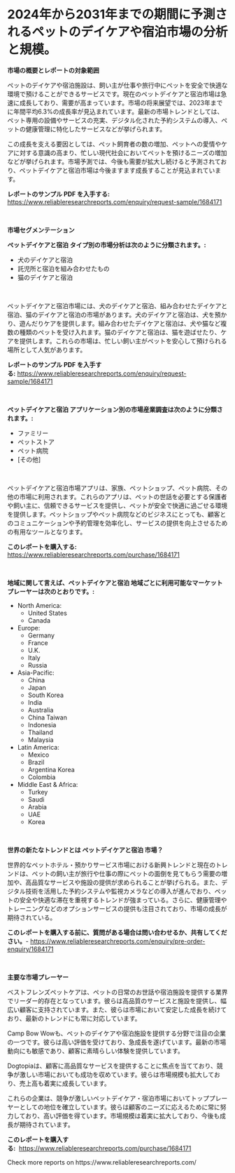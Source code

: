 <p><h1>2024年から2031年までの期間に予測されるペットのデイケアや宿泊市場の分析と規模。</h1></p><p><strong>市場の概要とレポートの対象範囲</strong></p>
<p><p>ペットのデイケアや宿泊施設は、飼い主が仕事や旅行中にペットを安全で快適な環境で預けることができるサービスです。現在のペットデイケアと宿泊市場は急速に成長しており、需要が高まっています。市場の将来展望では、2023年までに年間平均6.3%の成長率が見込まれています。最新の市場トレンドとしては、ペット専用の設備やサービスの充実、デジタル化された予約システムの導入、ペットの健康管理に特化したサービスなどが挙げられます。</p><p>この成長を支える要因としては、ペット飼育者の数の増加、ペットへの愛情やケアに対する意識の高まり、忙しい現代社会においてペットを預けるニーズの増加などが挙げられます。市場予測では、今後も需要が拡大し続けると予測されており、ペットデイケアと宿泊市場は今後ますます成長することが見込まれています。</p></p>
<p><strong>レポートのサンプル PDF を入手する:</strong> <a href="https://www.reliableresearchreports.com/enquiry/request-sample/1684171">https://www.reliableresearchreports.com/enquiry/request-sample/1684171</a></p>
<p>&nbsp;</p>
<p><strong>市場セグメンテーション</strong></p>
<p><strong>ペットデイケアと宿泊 タイプ別の市場分析は次のように分類されます。:</strong></p>
<p><ul><li>犬のデイケアと宿泊</li><li>託児所と宿泊を組み合わせたもの</li><li>猫のデイケアと宿泊</li></ul></p>
<p>&nbsp;</p>
<p><p>ペットデイケアと宿泊市場には、犬のデイケアと宿泊、組み合わせたデイケアと宿泊、猫のデイケアと宿泊の市場があります。犬のデイケアと宿泊は、犬を預かり、遊んだりケアを提供します。組み合わせたデイケアと宿泊は、犬や猫など複数の種類のペットを受け入れます。猫のデイケアと宿泊は、猫を遊ばせたり、ケアを提供します。これらの市場は、忙しい飼い主がペットを安心して預けられる場所として人気があります。</p></p>
<p><strong>レポートのサンプル PDF を入手する:</strong>&nbsp;<a href="https://www.reliableresearchreports.com/enquiry/request-sample/1684171">https://www.reliableresearchreports.com/enquiry/request-sample/1684171</a></p>
<p>&nbsp;</p>
<p><strong> ペットデイケアと宿泊 アプリケーション別の市場産業調査は次のように分類されます。:</strong></p>
<p><ul><li>ファミリー</li><li>ペットストア</li><li>ペット病院</li><li>[その他]</li></ul></p>
<p>&nbsp;</p>
<p><p>ペットデイケアと宿泊市場アプリは、家族、ペットショップ、ペット病院、その他の市場に利用されます。これらのアプリは、ペットの世話を必要とする保護者や飼い主に、信頼できるサービスを提供し、ペットが安全で快適に過ごせる環境を提供します。ペットショップやペット病院などのビジネスにとっても、顧客とのコミュニケーションや予約管理を効率化し、サービスの提供を向上させるための有用なツールとなります。</p></p>
<p><strong>このレポートを購入する:</strong>&nbsp; <a href="https://www.reliableresearchreports.com/purchase/1684171">https://www.reliableresearchreports.com/purchase/1684171</a></p>
<p>&nbsp;</p>
<p><strong>地域に関して言えば、ペットデイケアと宿泊 地域ごとに利用可能なマーケットプレーヤーは次のとおりです。:</strong></p>
<p><ul>
    <li>
        North America:
        <ul>
            <li>United States</li>
            <li>Canada</li>
        </ul>
    </li>
    <li>
        Europe:
        <ul>
            <li>Germany</li>
            <li>France</li>
            <li>U.K.</li>
            <li>Italy</li>
            <li>Russia</li>
        </ul>
    </li>
    <li>
        Asia-Pacific:
        <ul>
            <li>China</li>
            <li>Japan</li>
            <li>South Korea</li>
            <li>India</li>
            <li>Australia</li>
            <li>China Taiwan</li>
            <li>Indonesia</li>
            <li>Thailand</li>
            <li>Malaysia</li>
        </ul>
    </li>
    <li>
        Latin America:
        <ul>
            <li>Mexico</li>
            <li>Brazil</li>
            <li>Argentina Korea</li>
            <li>Colombia</li>
        </ul>
    </li>
    <li>
        Middle East & Africa:
        <ul>
            <li>Turkey</li>
            <li>Saudi</li>
            <li>Arabia</li>
            <li>UAE</li>
            <li>Korea</li>
        </ul>
    </li>
    </ul></p>
<p>&nbsp;</p>
<p><strong>世界の新たなトレンドとは ペットデイケアと宿泊 市場？</strong></p>
<p><p>世界的なペットホテル・預かりサービス市場における新興トレンドと現在のトレンドは、ペットの飼い主が旅行や仕事の際にペットの面倒を見てもらう需要の増加や、高品質なサービスや施設の提供が求められることが挙げられる。また、デジタル技術を活用した予約システムや監視カメラなどの導入が進んでおり、ペットの安全や快適な滞在を重視するトレンドが強まっている。さらに、健康管理やトレーニングなどのオプションサービスの提供も注目されており、市場の成長が期待されている。</p></p>
<p><strong>このレポートを購入する前に、質問がある場合は問い合わせるか、共有してください。</strong>- <a href="https://www.reliableresearchreports.com/enquiry/pre-order-enquiry/1684171">https://www.reliableresearchreports.com/enquiry/pre-order-enquiry/1684171</a></p>
<p>&nbsp;</p>
<p><strong>主要な市場プレーヤー</strong></p>
<p><p>ベストフレンズペットケアは、ペットの日常のお世話や宿泊施設を提供する業界でリーダー的存在となっています。彼らは高品質のサービスと施設を提供し、幅広い顧客に支持されています。また、彼らは市場において安定した成長を続けており、最新のトレンドにも常に対応しています。</p><p>Camp Bow Wowも、ペットのデイケアや宿泊施設を提供する分野で注目の企業の一つです。彼らは高い評価を受けており、急成長を遂げています。最新の市場動向にも敏感であり、顧客に素晴らしい体験を提供しています。</p><p>Dogtopiaは、顧客に高品質なサービスを提供することに焦点を当てており、競争が激しい市場においても成功を収めています。彼らは市場規模も拡大しており、売上高も着実に成長しています。</p><p>これらの企業は、競争が激しいペットデイケア・宿泊市場においてトッププレーヤーとしての地位を確立しています。彼らは顧客のニーズに応えるために常に努力しており、高い評価を得ています。市場規模は着実に拡大しており、今後も成長が期待されています。</p></p>
<p><strong>このレポートを購入する:</strong>&nbsp;&nbsp;<a href="https://www.reliableresearchreports.com/purchase/1684171">https://www.reliableresearchreports.com/purchase/1684171</a></p>
<p>Check more reports on https://www.reliableresearchreports.com/</p>